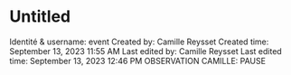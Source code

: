 # Untitled

Identité & username: event
Created by: Camille Reysset
Created time: September 13, 2023 11:55 AM
Last edited by: Camille Reysset
Last edited time: September 13, 2023 12:46 PM
OBSERVATION CAMILLE: PAUSE